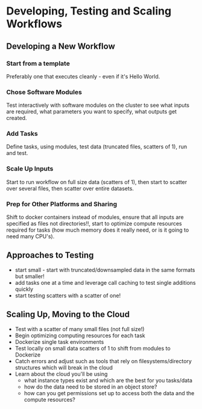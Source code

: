 

# Developing, Testing and Scaling Workflows


## Developing a New Workflow


### Start from a template
Preferably one that executes cleanly - even if it's Hello World.

### Chose Software Modules
Test interactively with software modules on the cluster to see what inputs are required, what parameters you want to specify, what outputs get created. 

### Add Tasks
Define tasks, using modules, test data (truncated files, scatters of 1), run and test.


### Scale Up Inputs
Start to run workflow on full size data (scatters of 1), then start to scatter over several files, then scatter over entire datasets. 


### Prep for Other Platforms and Sharing
Shift to docker containers instead of modules, ensure that all inputs are specified as files not directories!!, start to optimize compute resources required for tasks (how much memory does it really need, or is it going to need many CPU's).





## Approaches to Testing
- start small - start with truncated/downsampled data in the same formats but smaller!
- add tasks one at a time and leverage call caching to test single additions quickly
- start testing scatters with a scatter of one!


## Scaling Up, Moving to the Cloud
- Test with a scatter of many small files (not full size!)
- Begin optimizing computing resources for each task
- Dockerize single task environments
- Test locally on small data scatters of 1 to shift from modules to Dockerize
- Catch errors and adjust such as tools that rely on filesystems/directory structures which will break in the cloud
- Learn about the cloud you'll be using
  - what instance types exist and which are the best for you tasks/data
  - how do the data need to be stored in an object store?
  - how can you get permissions set up to access both the data and the compute resources?
